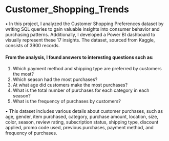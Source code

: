 # Customer_Shopping_Trends
• In this project, I analyzed the Customer Shopping Preferences dataset by writing SQL queries to gain valuable insights into consumer behavior and purchasing patterns. Additionally, I developed a Power BI dashboard to visually represent these 17 insights. The dataset, sourced from Kaggle, consists of 3900 records.

#### From the analysis, I found answers to interesting questions such as:

1. Which payment method and shipping type are preferred by customers the most?
2. Which season had the most purchases?
3. At what age did customers make the most purchases?
4. What is the total number of purchases for each category in each season?
5. What is the frequency of purchases by customers?

• This dataset includes various details about customer purchases, such as age, gender, item purchased, category, purchase amount, location, size, color, season, review rating, subscription status, shipping type, discount applied, promo code used, previous purchases, payment method, and frequency of purchases.
